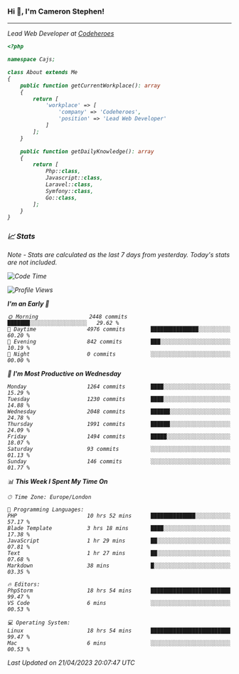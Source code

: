### Hi 👋, I'm Cameron Stephen!
<hr>
<p><em>Lead Web Developer at <a href="https://codeheroes.co.uk">Codeheroes</a></p>


```php
<?php

namespace Cajs;

class About extends Me
{
    public function getCurrentWorkplace(): array
    {
        return [
            'workplace' => [
                'company' => 'Codeheroes',
                'position' => 'Lead Web Developer'
            ]
        ];
    }

    public function getDailyKnowledge(): array
    {
        return [
            Php::class,
            Javascript::class,
            Laravel::class,
            Symfony::class,
            Go::class,
        ];
    }
}
```

### 📈 Stats
<p><em>Note - Stats are calculated as the last 7 days from yesterday. Today's stats are not included.</em></p>


<!--START_SECTION:waka-->
![Code Time](http://img.shields.io/badge/Code%20Time-3%2C332%20hrs%2049%20mins-blue)

![Profile Views](http://img.shields.io/badge/Profile%20Views-0-blue)

**I'm an Early 🐤** 

```text
🌞 Morning                2448 commits        ███████░░░░░░░░░░░░░░░░░░   29.62 % 
🌆 Daytime                4976 commits        ███████████████░░░░░░░░░░   60.20 % 
🌃 Evening                842 commits         ███░░░░░░░░░░░░░░░░░░░░░░   10.19 % 
🌙 Night                  0 commits           ░░░░░░░░░░░░░░░░░░░░░░░░░   00.00 % 
```
📅 **I'm Most Productive on Wednesday** 

```text
Monday                   1264 commits        ████░░░░░░░░░░░░░░░░░░░░░   15.29 % 
Tuesday                  1230 commits        ████░░░░░░░░░░░░░░░░░░░░░   14.88 % 
Wednesday                2048 commits        ██████░░░░░░░░░░░░░░░░░░░   24.78 % 
Thursday                 1991 commits        ██████░░░░░░░░░░░░░░░░░░░   24.09 % 
Friday                   1494 commits        █████░░░░░░░░░░░░░░░░░░░░   18.07 % 
Saturday                 93 commits          ░░░░░░░░░░░░░░░░░░░░░░░░░   01.13 % 
Sunday                   146 commits         ░░░░░░░░░░░░░░░░░░░░░░░░░   01.77 % 
```


📊 **This Week I Spent My Time On** 

```text
🕑︎ Time Zone: Europe/London

💬 Programming Languages: 
PHP                      10 hrs 52 mins      ██████████████░░░░░░░░░░░   57.17 % 
Blade Template           3 hrs 18 mins       ████░░░░░░░░░░░░░░░░░░░░░   17.38 % 
JavaScript               1 hr 29 mins        ██░░░░░░░░░░░░░░░░░░░░░░░   07.81 % 
Text                     1 hr 27 mins        ██░░░░░░░░░░░░░░░░░░░░░░░   07.68 % 
Markdown                 38 mins             █░░░░░░░░░░░░░░░░░░░░░░░░   03.35 % 

🔥 Editors: 
PhpStorm                 18 hrs 54 mins      █████████████████████████   99.47 % 
VS Code                  6 mins              ░░░░░░░░░░░░░░░░░░░░░░░░░   00.53 % 

💻 Operating System: 
Linux                    18 hrs 54 mins      █████████████████████████   99.47 % 
Mac                      6 mins              ░░░░░░░░░░░░░░░░░░░░░░░░░   00.53 % 
```


 Last Updated on 21/04/2023 20:07:47 UTC
<!--END_SECTION:waka-->
